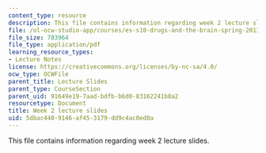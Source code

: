 ```yaml
---
content_type: resource
description: This file contains information regarding week 2 lecture slides.
file: /ol-ocw-studio-app/courses/es-s10-drugs-and-the-brain-spring-2013/5dbac4409146af453179dd9c4ac0ed0a_MITES_S10S13_Week2.pdf
file_size: 783964
file_type: application/pdf
learning_resource_types:
- Lecture Notes
license: https://creativecommons.org/licenses/by-nc-sa/4.0/
ocw_type: OCWFile
parent_title: Lecture Slides
parent_type: CourseSection
parent_uid: 91649e19-7aad-bdfb-b6d0-83162241b8a2
resourcetype: Document
title: Week 2 lecture slides
uid: 5dbac440-9146-af45-3179-dd9c4ac0ed0a
---
```

This file contains information regarding week 2 lecture slides.
